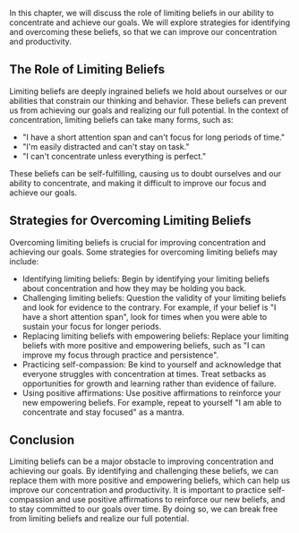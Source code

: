 
In this chapter, we will discuss the role of limiting beliefs in our ability to concentrate and achieve our goals. We will explore strategies for identifying and overcoming these beliefs, so that we can improve our concentration and productivity.

The Role of Limiting Beliefs
----------------------------

Limiting beliefs are deeply ingrained beliefs we hold about ourselves or our abilities that constrain our thinking and behavior. These beliefs can prevent us from achieving our goals and realizing our full potential. In the context of concentration, limiting beliefs can take many forms, such as:

* "I have a short attention span and can't focus for long periods of time."
* "I'm easily distracted and can't stay on task."
* "I can't concentrate unless everything is perfect."

These beliefs can be self-fulfilling, causing us to doubt ourselves and our ability to concentrate, and making it difficult to improve our focus and achieve our goals.

Strategies for Overcoming Limiting Beliefs
------------------------------------------

Overcoming limiting beliefs is crucial for improving concentration and achieving our goals. Some strategies for overcoming limiting beliefs may include:

* Identifying limiting beliefs: Begin by identifying your limiting beliefs about concentration and how they may be holding you back.
* Challenging limiting beliefs: Question the validity of your limiting beliefs and look for evidence to the contrary. For example, if your belief is "I have a short attention span", look for times when you were able to sustain your focus for longer periods.
* Replacing limiting beliefs with empowering beliefs: Replace your limiting beliefs with more positive and empowering beliefs, such as "I can improve my focus through practice and persistence".
* Practicing self-compassion: Be kind to yourself and acknowledge that everyone struggles with concentration at times. Treat setbacks as opportunities for growth and learning rather than evidence of failure.
* Using positive affirmations: Use positive affirmations to reinforce your new empowering beliefs. For example, repeat to yourself "I am able to concentrate and stay focused" as a mantra.

Conclusion
----------

Limiting beliefs can be a major obstacle to improving concentration and achieving our goals. By identifying and challenging these beliefs, we can replace them with more positive and empowering beliefs, which can help us improve our concentration and productivity. It is important to practice self-compassion and use positive affirmations to reinforce our new beliefs, and to stay committed to our goals over time. By doing so, we can break free from limiting beliefs and realize our full potential.
